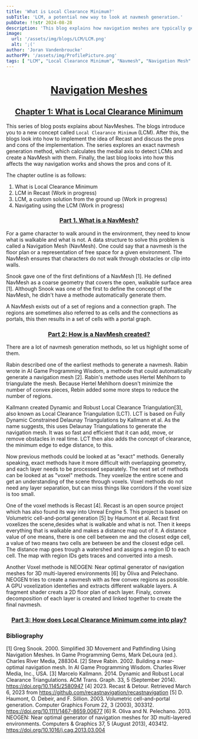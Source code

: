 ```yaml
---
title: 'What is Local Clearance Minimum?'
subTitle: 'LCM, a potential new way to look at navmesh generation.'
pubDate: !!str 2024-08-28
description: 'This blog explains how navigation meshes are typically generated, and what some downsides are. After which a new alternative is explained which has the potential to treat one navigation mesh as many different once.'
image:
  url: '/assets/img/blogs/LCM/LCM.png'
  alt: ';('
author: 'Joran Vandenbroucke'
authorPP: '/assets/img/ProfilePicture.png'
tags: [ "LCM", "Local Clearance Minimum", "Navmesh", "Navigation Mesh" ]
---
```


# <center><u>**Navigation Meshes**</u></center>

## <center><u>**Chapter 1: What is Local Clearance Minimum**</u></center>

This series of blog posts explains about NavMeshes.
The blogs introduce you to a new concept called `Local Clearance Minimum` (LCM).
After this, the blogs look into how to implement the idea of Recast and discuss the pros and cons of the implementation.
The series explores an exact navmesh generation method, which calculates the medial axis to detect LCMs and create a NavMesh with them.
Finally, the last blog looks into how this affects the way navigation works and shows the pros and cons of it.

The chapter outline is as follows:
1. What is Local Clearance Minimum
2. LCM in Recast (Work in progress)
3. LCM, a custom solution from the ground up (Work in progress)
4. Navigating using the LCM (Work in progress)

### <center><u>Part 1. What is a NavMesh?</u></center>

For a game character to walk around in the environment, they need to know what is walkable and what is not.
A data structure to solve this problem is called a Navigation Mesh (NavMesh).
One could say that a navmesh is the floor plan or a representation of free space for a given environment.
The NavMesh ensures that characters do not walk through obstacles or clip into walls.

Snook gave one of the first definitions of a NavMesh [1].
He defined NavMesh as a coarse geometry that covers the open, walkable surface area [1].
Although Snook was one of the first to define the concept of the NavMesh, he didn't have a methode automatically generate them.

A NavMesh exists out of a set of regions and a connection graph. The regions are sometimes also referred to as cells and
the connections as portals, this then results in a set of cells with a portal graph.

### <center><u>Part 2: How is a NavMesh created?</u></center>
There are a lot of navmesh generation methods, so let us highlight some of them.

Rabin described one of the earliest methods to generate a navmesh.
Rabin wrote in AI Game Programming Wisdom, a methode that could automatically generate a navigation mesh [2].
Rabin's methode uses Hertel Mehlhorn to triangulate the mesh.
Because Hertel Mehlhorn doesn't minimize the number of convex pieces, Rebin added some more steps to reduce the number of regions.

Kallmann created Dynamic and Robust Local Clearance Triangulation[3], also known as Local Clearance Triangulation (LCT).
LCT is based on Fully Dynamic Constrained Delaunay Triangulations by Kallmann et al.
As the name suggests, this uses Delaunay Triangulations to generate the navigation mesh.
It was so fast and efficient that it can add, move, or remove obstacles in real time.
LCT then also adds the concept of clearance, the minimum edge to edge distance, to this.

Now previous methods could be looked at as "exact" methods.
Generally speaking, exact methods have it more difficult with overlapping geometry, and each layer needs to be processed separately.
The next set of methods can be looked at as "voxel" methods.
They voxelize the entire scene and get an understanding of the scene through voxels.
Voxel methods do not need any layer separation, but can miss things like corridors if the voxel size is too small.

One of the voxel methods is Recast [4].
Recast is an open source project which has also found its way into Unreal Engine 5.
This project is based on Volumetric cell-and-portal generation [5] by Haumont et al.
Recast first voxelizes the scene,desides what is walkable and what is not.
Then it keeps everything that is walkable and makes a distance map out of it.
A distance value of one means, there is one cell between me and the closest edge cell, a value of two means two cells are between be and the closest edge cell.
The distance map goes trough a watershed and assigns a region ID to each cell.
The map with region IDs gets traces and converted into a mesh.

Another Voxel methode is NEOGEN: Near optimal generator of navigation meshes for 3D multi-layered environments [6] by Oliva and Pelechano.
NEOGEN tries to create a navmesh with as few convex regions as possible.
A GPU voxelization identefies and extracts different walkable layers.
A fragment shader creats a 2D floor plan of each layer.
Finaly, convex decomposition of each layer is created and linked together to create the final navmesh.

### <center><u>Part 3: How does Local Clearance Minimum come into play?</u></center>


### Bibliography
[1] Greg Snook. 2000. Simplified 3D Movement and Pathfinding Using Navigation Meshes. In Game Programming Gems, Mark DeLoura (ed.). Charles River Media, 288304.
[2] Steve Rabin. 2002. Building a near-optimal navigation mesh. In AI Game Programming Wisdom. Charles River Media, Inc., USA.
[3] Marcelo Kallmann. 2014. Dynamic and Robust Local Clearance Triangulations. ACM Trans. Graph. 33, 5 (September 2014). https://doi.org/10.1145/2580947
[4] 2023. Recast & Detour. Retrieved March 6, 2023 from https://github.com/recastnavigation/recastnavigation
[5] D. Haumont, O. Debeir, and F. Sillion. 2003. Volumetric cell-and-portal generation. Computer Graphics Forum 22, 3 (2003), 303312. https://doi.org/10.1111/1467-8659.00677
[6] R. Oliva and N. Pelechano. 2013. NEOGEN: Near optimal generator of navigation meshes for 3D multi-layered environments. Computers & Graphics 37, 5 (August 2013), 403412. https://doi.org/10.1016/j.cag.2013.03.004
